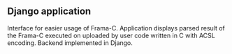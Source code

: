 ## Django application

Interface for easier usage of Frama-C. Application displays parsed result of the Frama-C executed on uploaded by user code written in C with ACSL encoding.
Backend implemented in Django.
